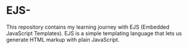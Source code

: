 # EJS-
This repository contains my learning journey with EJS (Embedded JavaScript Templates). EJS is a simple templating language that lets us generate HTML markup with plain JavaScript.
